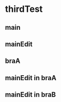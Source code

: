 # thirdTest

<!-- braAを取り込み両方を生かしています -->
## main

## mainEdit
## braA

## mainEdit in braA

## mainEdit in braB
